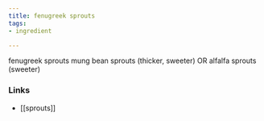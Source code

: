 ```yaml
---
title: fenugreek sprouts
tags:
- ingredient

---
```

fenugreek sprouts mung bean sprouts (thicker, sweeter) OR alfalfa sprouts (sweeter)

### Links

* [[sprouts]]
